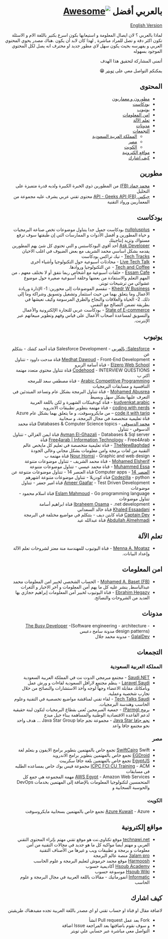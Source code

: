 <div dir="rtl">

# بالعربي أفضل [![Awesome](https://cdn.rawgit.com/sindresorhus/awesome/d7305f38d29fed78fa85652e3a63e154dd8e8829/media/badge.svg)](https://github.com/sindresorhus/awesome)

[English Version](README-en.md)

لماذا بالعربي ؟
لان ايصال المعلومة و استيعابها بكون اسرع بكتير باللغة الام و الاسئلة تكون اكثر دقة و تصل للمراد مباشرة , لهذا كان لابد أن يكون .هناك مصدر يحوي المحتوي العربي و يفهرسه بحيث يكون سهل لاي مطور جديد او محترف انه يصل لكل المحتوي الموجود بسهوله

أتمنى المشاركة لتحقيق هذا الهدف 

يمكنكم التواصل معي على  [تويتر](https://twitter.com/abdo_hussein)
😁
## المحتوى

* [مطورون و معماريون ](#مطورين)
* [بودكاست](#بودكاست)
* [يوتيوب](#يوتيوب)
* [امن المعلومات](#امن-المعلومات)
* [تعلم الآلة](#تعلم-الآلة)
* [مدونات](#مدونات)
* [التجمعات](#التجمعات)
  - [المملكة العربية السعودية](#المملكة-العربية-السعودية)
  - [مصر](#مصر)
  - [الكويت](#الكويت)
* [مواقع إلكترونية](#مواقع-إلكترونية)
* [كيف اشارك](#كيف-اشارك)

## مطورين
* [محمد حماد (FB)](https://www.facebook.com/mohamed.hamedhammad) من المطورين ذوي الخبرة الكبيرة ولديه قدرة متميزة على التحليل 
* [جيكس API - Geeks API (FB)](https://www.facebook.com/GeeksAPI) محتوى تقني عربي يشرف عليه مجموعة من المعماريين ورواد التقنية

## بودكاست
* [nullplusplus](https://nullplus.plus/) 
بودكاست جميل جدا يتناول موضوعات  تخص صناعة البرمجيات و حياة المطورين و أفضل الأدوات و الممارسات التي إن طبقتها سوف ترفع مستواك وتزيد إنتاجيتك 
* [Ask Developer](http://www.askdeveloper.com/) أحد أقوي البودكاستس و التي تحتوي كل شئ يهم المطورين يقدمه بشكل اساسي محمد 
الشريف مع بعض الضيوف في اغلب الاحيان
* [Tech Tracks](https://podu.me/shows/show/77/tech-tracks) - تيك تراكس بودكاست
* [Live Tech Talk](https://www.facebook.com/livetechtalk) - محادثات أسبوعية حول التكنولوجيا وأشياء أخرى
* [Tech and Coffee](https://anchor.fm/iahmadzain/episodes/S1E10-Tech-Chat-with-Ahmed-Essam--The-Pragmatic-Programmer-eie4eo) - عن التكنولوجيا وروادها.
* [Essam Cafe](https://essamcafe.com/) - حلقات أسبوعية مع أشخاص ربما نتفق أو لا نختلف معهم ، من المهم التعلم والاستفادة من بعضها وحلقة أسبوعية صغيرة حول موضوع عشوائي من ترشيحات تويتر.
* [Khedr W Business](https://castbox.fm/channel/id2453686?country=us) - تنقسم الموضوعات إلى محورين: 1- الإدارة وريادة الأعمال وما يتعلق بهما من حيث استثمار وتشغيل وتسويق وشراكة وما إلى ذلك. 2- الحياة والعلاقات والنجاح والطرق المرسومة وكيف نعيشها في بطريقة تضمن التصالح مع النفس.
* [State of E-commerce](https://podcasts.google.com/feed/aHR0cHM6Ly9mZWVkcy5idXp6c3Byb3V0LmNvbS8xMTA1ODk1LnJzcw?sa=X&ved=2ahUKEwixm-6X7ITsAhUR_hoKHTmpBaMQjs4CKAB6BAgBEBA) - بودكاست عربي للتجارة الإلكترونية والأعمال والتسويق لمساعدة أصحاب الأعمال على قياس وفهم وتطوير مبيعاتهم عبر الإنترنت.

## يوتيوب
* [Salesforce: بالعربي](https://www.youtube.com/channel/UCVtDDaKHq9ztGU1IBuhiQpw) - Salesforce Development قناة أحمد كشك - بتتكلم عن  
* [Medhat Dawoud](https://www.youtube.com/user/Med7atDawoud/) - Front-End Development قناة مدحت داوود - تتناول  
* [Elzero Web School](https://www.youtube.com/user/OsamaElzero/) - قناة أسامة الزيرو 
* [Codehood](https://www.youtube.com/channel/UCoNfslp4XbQULWcE7V4FkZw/) - INTERVIEW QUESTIONS قناة تتناول محتوي متعدد مهتمة اكتر ب 
* [Arabic Competitive Programming](https://www.youtube.com/user/nobody123497/) - قناة مصطفي سعد للبرمجه التنافسية و مسابقات البرمجيات
* [Mohamed Abusrea](https://www.youtube.com/c/mohamedabusrea) -  قناة تتناول البرمجة بشكل عام وتساعد المبتدئين فى التعرف عليها بشكل سهل وبسيط
* [kudvenkat.arabic](https://www.youtube.com/channel/UCgRFf3_D5H1Qi8pvw2Czyzg) - قناة كودفينكات الشهيرة و لكن باللغة العربية 
* [coding with nerds](https://www.youtube.com/channel/UCnDAXfhnL5j-KhHc1KhvXHw/) - قناة مهتمة بتطوير تطبيقات الاندرويد
* [code it with tariq](https://www.youtube.com/channel/UCTli-xFwKT1tDkR8HZ3x7jA) – من مايكروسوفت، و ما يتعلق بهما بشكل عام Azure قناة تعليمية متخصصة في مجال البرمجة، و سحابية
* [محمد الدسوقى](https://www.youtube.com/user/DesoukiEgypt/) - Databases & Computer Science topics  قناة محمد الدسوقي - تتناول  
* [Ayman El-Ghazali](https://www.youtube.com/user/TheSQLPro/) - Databases & Sql server قناة ايمن الغزالي - تتناول  
* [Free4arab | Information Technology](https://www.youtube.com/user/Nourelhoda2011) - Free4Arab قناة 
* [TheNewBaghdad](https://www.youtube.com/user/alxs1aa/) -  قناة تعليمية متخصصة في تعليم كل مايخص عالم التقنية  من لغات برمجة وامن معلومات بشكل مجاني وعالي الجودة
* [Nour Homsi](https://www.youtube.com/user/drnour/) - Graphic and web design قناة مهتمة ب
* [Mohamed Elsherif](https://www.youtube.com/user/bashmohandes) - قناة محمد الشريف - تتناول موضوعات متنوعة 
* [Muhammed Essa](https://www.youtube.com/user/muhammedgalaxy) - قناة محمد عيسي - تتناول موضوعات متنوعة 
* [العنصر 14](https://www.youtube.com/channel/UCJdRnkpO-mvBq5VyE9n0scw) - Computer apps  قناة العنصر 14 - تتناول موضوعات متنوعة عن  
* [Codezilla](https://www.youtube.com/channel/UCveX_0uBOHVHbpV838OGXVA) - python قناة كودزيلا - تتناول موضوعات متنوعة اشهرهم
* [Ameer Gaafar](https://www.youtube.com/channel/UCw8L2uw2DCVpbh0lD5SOrkg) - Test Driven Development قناة امير جعفر - تتناول موضوعات 
* [Eslam Mahmoud](https://www.youtube.com/user/hunikal1) - Go programming language قناة اسلام محمود - تتناول موضوعات 
* [Ibraheem Osama](https://www.youtube.com/channel/UC-0XB-AT2Q3rb1muG_wtIiw) - .net development قناة ابراهيم أسامة 
* [Khaled Essaadani](https://www.youtube.com/user/EssaadaniTV/) قناة خالد السعداني 
* [Captain Dev](https://www.youtube.com/channel/UCnVZ_j_KmoKueh464UqYiag/) قناة كابتن ديف - بتتكلم في مواضيع مختلفة في البرمجة
* [Abdullah Almehmadi](https://www.youtube.com/user/abdullaheidtv) قناة عبدالله عيد

## تعلم الآلة
* [Menna A. Moataz](https://www.youtube.com/channel/UCWO6ygW6SReNF_74KGVm5IA/featured) - قناة اليوتيوب للمهندسة منة معتز لشروحات تعلم الآلة وإعداد البيانات.

## امن المعلومات
* [Mohamed A. Baset (FB)](https://www.facebook.com/SymbianSyMoh) - الحساب الشخصي لخبير امن المعلومات محمد عبدالباسط, ينشر عليه كل ما يهم أمن المعلومات و آخر الاخبار و الثغرات
* [Ebrahim Hegazy](https://www.youtube.com/user/Zigoo0/videos) - قناة اليوتيوب لخبير أمن المعلومات إبراهيم حجازي بها العديد من الشروحات والنصائح.

## مدونات
* [The Busy Developer](http://samehdeabes.blogspot.com/) -(Software engineering - architecture - design patterns) مدونة سامح دعبس 
* [GalalDev](http://galaldev.blogspot.com/) - مدونة محمد جلال

## التجمعات
### المملكة العربية السعودية
* [Saudi.NET](https://twitter.com/saudidotnet) - مجتمع مبرمجي الدوت نت في المملكة العربية السعودية
* [Laravel Saudi](https://twitter.com/laravel_saudi) -  ينظم مجتمع لارافل السعودية لقاءات و ورش عمل  
وبأمكانك مقابلة الاعضاء وجهاً لوجه وأخذ الاستشارات والنصائح من خلال تجارب شخصية وعملية.
* [Tech Talks Saudi](https://twitter.com/TechTalks_Saudi) - لقاء تقني لمناقشة مواضيع تخصصية في التقنية وعلوم الحاسب وهندسة البرمجيات.
* [برمج (Parmg)](https://twitter.com/parmg_sa) - جمعية المبرمجين تُعنى بقطاع البرمجيات لتكون لبنة حقيقية لدعم القاعدة الاقتصادية الوطنية والمساهمة ببناء جيل مبدع
* [نجم جافا Java Star](https://twitter.com/JavaStarG) - مجموعة نجم جافا Java Star Group ... هدف واحد نحو مجتمع جافا واعد
### مصر
* [SwiftCairo](https://www.twitter.com/swiftcairo) Swift تجمع خاص بالمهتمين بتطوير برامج الايفون و بتعلم لغة 
* [EGDroid](https://www.twitter.com/eg_droid) تجمع خاص بالمهتمين بتطوير برامج الاندرويد
* [EgyptJS](https://www.twitter.com/egyptjs) تجمع خاص بالمهتمين بلغة جافا سكريبت
* [ICPC FCI CU Training](https://www.facebook.com/groups/ACMICPC.FCICU) - ACM مجموعة فيس بوك خاص بمساعده الطلبه فى مسابقات 
* [AWS Egypt](https://www.facebook.com/groups/aws.egypt.club) - Amazon Web Services مهمة المجموعة هي جمع كل المتحمسين لتكنولوجيا المعلومات بالإضافة إلى المهتمين بخدمات
DevOps والحوسبة السحابية و
### الكويت
* [Azure Kuwait](https://twitter.com/azure_q8) - Azure تجمع خاص بالمهتمين بسحابية مايكروسوفت

## مواقع إلكترونية
* [technawi.net](https://www.technawi.net/) موقع تكناوي.نت هو موقع تقني مهتم بإثراء المحتوى التقني العربي و مهتم أيضا مواكبة كل ما هو جديد في مجالات التقنية من أمن معلومات و برمجة و تطبيقات ويب و غيرها من الأصناف التقنية
* [3alam pro](https://3alam.pro/) منصة عالم البرمجة
* [Harmoosh](https://harmash.com/) موقع محمد حرموش لتعليم البرمجة و علوم الحاسب
* [Hsoub Academy](https://academy.hsoub.com/programming/) أكاديمية حسوب
* [Hsoub Wiki](https://wiki.hsoub.com/%D8%A7%D9%84%D8%B5%D9%81%D8%AD%D8%A9_%D8%A7%D9%84%D8%B1%D8%A6%D9%8A%D8%B3%D9%8A%D8%A9) موسوعة حسوب
* [Informatic](https://informatic-ar.com/) انفورماتيك - مقالات باللغة العربية في مجال البرمجة و علوم الحاسب

## كيف اشارك
لاضافة مقال او قناة او حساب تقني او اي مصدر باللغة العربية تجده مفيدهناك طريقيتن
* Fork بعد عمل  Pull request انشأ
*  و سوف نقوم باضافتها بعد المراجعة Issue اضافة
* التواصل معي مباشرة عبر حسابي علي تويتر 

</div>
